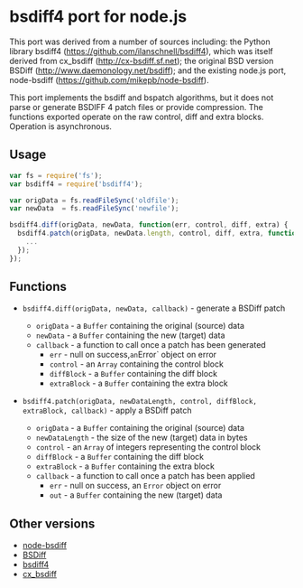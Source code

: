 # bsdiff4 port for node.js

This port was derived from a number of sources including: the Python library
bsdiff4 (https://github.com/ilanschnell/bsdiff4), which was itself derived
from cx_bsdiff (http://cx-bsdiff.sf.net); the original BSD version BSDiff
(http://www.daemonology.net/bsdiff); and the existing node.js port,
node-bsdiff (https://github.com/mikepb/node-bsdiff).

This port implements the bsdiff and bspatch algorithms, but it does not parse
or generate BSDIFF 4 patch files or provide compression. The functions exported
operate on the raw control, diff and extra blocks. Operation is asynchronous.

## Usage

```javascript
var fs = require('fs');
var bsdiff4 = require('bsdiff4');

var origData = fs.readFileSync('oldfile');
var newData  = fs.readFileSync('newfile');

bsdiff4.diff(origData, newData, function(err, control, diff, extra) {
  bsdiff4.patch(origData, newData.length, control, diff, extra, function(err, out) {
    ...
  });
});
```

## Functions

* `bsdiff4.diff(origData, newData, callback)` - generate a BSDiff patch
    * `origData` - a `Buffer` containing the original (source) data
    * `newData` - a `Buffer` containing the new (target) data
    * `callback` - a function to call once a patch has been generated
        * `err` - null on success,` an `Error` object on error
        * `control` - an `Array` containing the control block
        * `diffBlock` - a `Buffer` containing the diff block
        * `extraBlock` - a `Buffer` containing the extra block

* `bsdiff4.patch(origData, newDataLength, control, diffBlock, extraBlock, callback)` - apply a BSDiff patch
    * `origData` - a `Buffer` containing the original (source) data
    * `newDataLength` - the size of the new (target) data in bytes
    * `control` - an `Array` of integers representing the control block
    * `diffBlock` - a `Buffer` containing the diff block
    * `extraBlock` - a `Buffer` containing the extra block
    * `callback` - a function to call once a patch has been applied
        * `err` - null on success, an `Error` object on error
        * `out` - a `Buffer` containing the new (target) data

## Other versions

* [node-bsdiff](https://github.com/mikepb/node-bsdiff)
* [BSDiff](http://www.daemonology.net/bsdiff)
* [bsdiff4](https://github.com/ilanschnell/bsdiff4)
* [cx_bsdiff](http://cx-bsdiff.sf.net)
